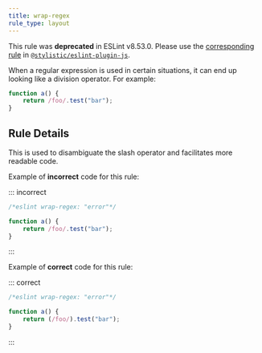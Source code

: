 ```yaml
---
title: wrap-regex
rule_type: layout
---
```


This rule was **deprecated** in ESLint v8.53.0. Please use the [corresponding rule](https://eslint.style/rules/js/wrap-regex) in [`@stylistic/eslint-plugin-js`](https://eslint.style/packages/js).

When a regular expression is used in certain situations, it can end up looking like a division operator. For example:

```js
function a() {
    return /foo/.test("bar");
}
```

## Rule Details

This is used to disambiguate the slash operator and facilitates more readable code.

Example of **incorrect** code for this rule:

::: incorrect

```js
/*eslint wrap-regex: "error"*/

function a() {
    return /foo/.test("bar");
}
```

:::

Example of **correct** code for this rule:

::: correct

```js
/*eslint wrap-regex: "error"*/

function a() {
    return (/foo/).test("bar");
}
```

:::
